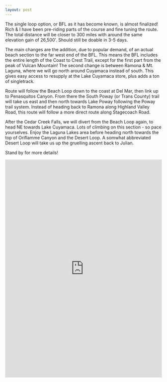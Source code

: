 ```yaml
---
layout: post
---
```

The single loop option, or BFL as it has become known, is almost finalized! Rich & I have been pre-riding parts of the course and fine tuning the route. The total distance will be closer to 300 miles with around the same elevation gain of 26,500'. Should still be doable in 3-5 days.

The main changes are the addition, due to popular demand, of an actual beach section to the far west end of the BFL. This means the BFL includes the entire length of the Coast to Crest Trail, except for the first part from the peak of Vulcan Mountain! The second change is between Ramona & Mt. Laguna, where we will go north around Cuyamaca instead of south. This gives easy access to resupply at the Lake Cuyamaca store, plus adds a ton of singletrack.

Route will follow the Beach Loop down to the coast at Del Mar, then link up to Penasquitos Canyon. From there the South Poway (or Trans County) trail will take us east and then north towards Lake Poway following the Poway trail system. Instead of heading back to Ramona along Highland Valley Road, this route will follow a more direct route along Stagecoach Road.

After the Cedar Creek Falls, we will divert from the Beach Loop again, to head NE towards Lake Cuyamaca. Lots of climbing on this section - so pace yourselves. Enjoy the Laguna Lakes area before heading north towards the top of Oriflamme Canyon and the Desert Loop. A somwhat abbreviated Desert Loop will take us up the gruelling ascent back to Julian.

Stand by for more details!

<iframe src='https://rwgps-embeds.com/embeds?type=route&id=25409298&title=JBPC%20BFL%20(Not%20Final)&sampleGraph=true' style='width: 1px; min-width: 100%; height: 700px; border: none;' scrolling='no'></iframe>

